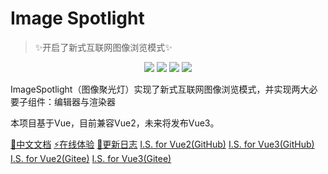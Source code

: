 

# **Image Spotlight**

> ✨开启了新式互联网图像浏览模式✨

<div align="center">
  <img src="https://img.shields.io/badge/Build-passing-%2396C40F"/>
  <img src="https://img.shields.io/badge/Version-1.0.8-%231081C1"/>
  <img src="https://img.shields.io/badge/license-Apache-%2396C40F"/>
  <img src="https://img.shields.io/badge/PoweredBy-JiangTaiBai-%2396C40F"/>
</div>

ImageSpotlight（图像聚光灯）实现了新式互联网图像浏览模式，并实现两大必要子组件：编辑器与渲染器

本项目基于Vue，目前兼容Vue2，未来将发布Vue3。

[📜中文文档](/README.md)
[⚡在线体验](https://jiang-taibai.github.io/vue2-image-spotlight-example/)
[🍬更新日志](/all/update-log.md)
[I.S. for Vue2(GitHub)](https://github.com/Jiang-TaiBai/vue2-image-spotlight)
[I.S. for Vue3(GitHub)]()
[I.S. for Vue2(Gitee)](https://gitee.com/jiang-taibai/vue2-image-spotlight-example)
[I.S. for Vue3(Gitee)]()

